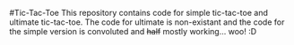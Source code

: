 #Tic-Tac-Toe
This repository contains code for simple tic-tac-toe and ultimate tic-tac-toe. The code for ultimate is non-existant and the code for the simple version is convoluted and ~~half~~ mostly working... woo! :D

